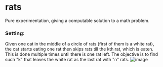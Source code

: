 # rats

Pure experimentation, giving a computable solution to a math problem.

### Setting: 
Given one cat in the middle of a circle of rats (first of them is a white rat), the cat starts eating one rat then skips rats till the kth rat, which is eaten. This is done multiple times until there is one rat left.
The objective is to find such "k" that leaves the white rat as the last rat with "n" rats.
![image](https://user-images.githubusercontent.com/65364339/115300663-82e65e80-a160-11eb-92b0-d2a659e087f1.png)


